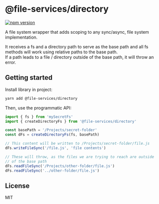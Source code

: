 # @file-services/directory
<!-- TODO: Remove? replace? -->
[![npm version](https://img.shields.io/npm/v/@file-services/memory.svg)](https://www.npmjs.com/package/@file-services/directory)

A file system wrapper that adds scoping to any sync/async, file system implementation.

It receives a fs and a directory path to serve as the base path and all fs methods will work using relative paths to the base path.  
If a path leads to a file / directory outside of the base path, it will throw an error.

## Getting started

Install library in project:
```sh
yarn add @file-services/directory
```

Then, use the programmatic API:
```ts
import { fs } from 'mySecretFs'
import { createDirectoryFs } from '@file-services/directory'

const basePath = '/Projects/secret-folder'
const dFs = createDirectoryFs(fs, basePath)

// This content will be written to /Projects/secret-folder/file.js
dFs.writeFileSync('/file.js', 'file contents')

// These will throw, as the files we are trying to reach are outside
// of the base path
dFs.readFileSync('/Projects/other-folder/file.js')
dFs.readFileSync('../other-folder/file.js')
```

## License

MIT
